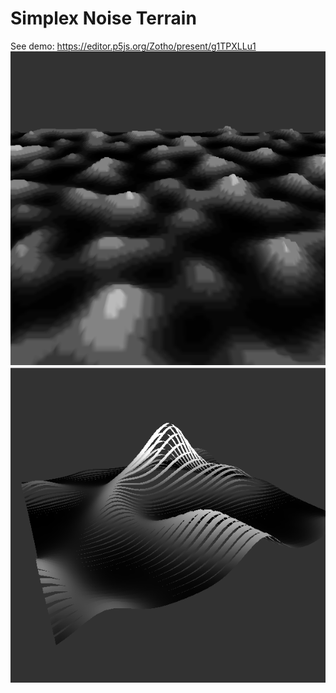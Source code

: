 # Simplex Noise Terrain

See demo:
https://editor.p5js.org/Zotho/present/g1TPXLLu1
[![See demo](https://github.com/zotho/Simplex-Noise-Terrain/raw/master/example1.png)](https://editor.p5js.org/Zotho/present/g1TPXLLu1)
[![See demo](https://github.com/zotho/Simplex-Noise-Terrain/raw/master/example2.png)](https://editor.p5js.org/Zotho/present/g1TPXLLu1)